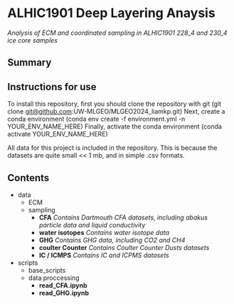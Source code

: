 # ALHIC1901 Deep Layering Anaysis
*Analysis of ECM and coordinated sampling in ALHIC1901 228_4 and 230_4 ice core samples*

## Summary

## Instructions for use

To install this repository, first you should clone the repository with git (git clone git@github.com:UW-MLGEO/MLGEO2024_liamkp.git)
Next, create a conda environment (conda env create -f environment.yml -n YOUR_ENV_NAME_HERE)
Finally, activate the conda environment (conda activate YOUR_ENV_NAME_HERE)

All data for this project is included in the repository. This is because the datasets are quite small << 1 mb, and in simple .csv formats.

## Contents

- data
  - ECM
  - sampling
      - **CFA** *Contains Dartmouth CFA datasets, including abakus particle data and liquid conductivity*
      - **water isotopes** *Contains water isotope data*
      - **GHG** *Contains GHG data, including CO2 and CH4*
      - **coulter Counter** *Contains Coulter Counter Dusts datasets*
      - **IC / ICMPS** *Contains IC and ICPMS datasets*
- scripts
  - base_scripts
  - data proccessing
      - **read_CFA.ipynb**
      - **read_GHG.ipynb**
